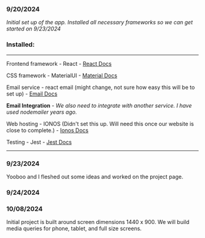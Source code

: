 ### 9/20/2024
*Initial set up of the app.  Installed all necessary frameworks so we can get started on 9/23/2024*
### Installed:
---
Frontend framework - React - [React Docs](https://react.dev/)

CSS framework - MaterialUI - [Material Docs](https://mui.com/material-ui/getting-started/installation/)

Email service - react email (might change, not sure how easy this will be to set up) - [Email Docs](https://react.email/docs/introduction)

**Email Integration** - *We also need to integrate with another service.  I have used nodemailer years ago.*

Web hosting - IONOS (Didn't set this up.  Will need this once our website is close to complete.) - [Ionos Docs](https://www.ionos.com/hosting/web-hosting-affiliate?transaction_id=102b2c1666ffc9b140d0d262dbd2da&itc=RP0VPYCQ-1J1XUL-0Q1429E&ac=OM.US.USt02K418213T7073a&affiliate_id=8427)

Testing - Jest - [Jest Docs](https://jestjs.io/)

---

### 9/23/2024

Yooboo and I fleshed out some ideas and worked on the project page.

### 9/24/2024

### 10/08/2024
Initial project is built around screen dimensions 1440 x 900.
We will build media queries for phone, tablet, and full size screens.